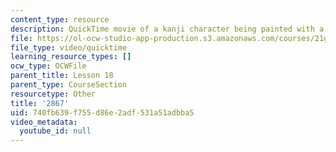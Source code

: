 ```yaml
---
content_type: resource
description: QuickTime movie of a kanji character being painted with a brush.
file: https://ol-ocw-studio-app-production.s3.amazonaws.com/courses/21g-504-japanese-iv-spring-2009/740fb639f755d86e2adf531a51adbba5_2867.mov
file_type: video/quicktime
learning_resource_types: []
ocw_type: OCWFile
parent_title: Lesson 18
parent_type: CourseSection
resourcetype: Other
title: '2867'
uid: 740fb639-f755-d86e-2adf-531a51adbba5
video_metadata:
  youtube_id: null
---
```

